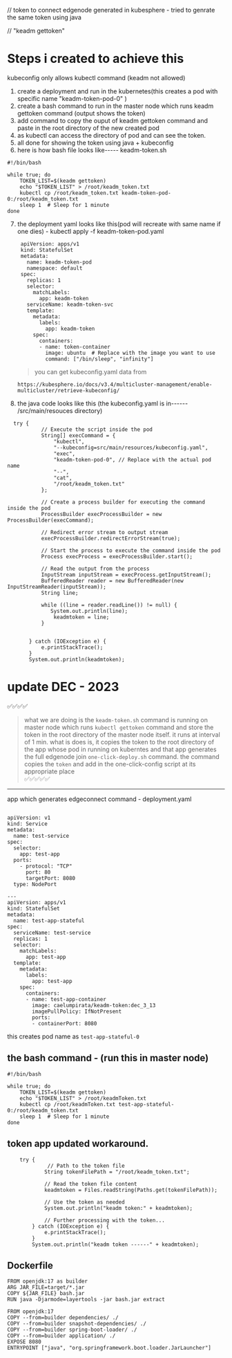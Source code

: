 // token to connect edgenode generated in kubesphere  - tried to genrate the same token using java

// "keadm gettoken"

# Steps i created to achieve this
kubeconfig only allows kubectl command (keadm not allowed)

1. create a deployment and run in the kubernetes(this creates a pod with specific name "keadm-token-pod-0" )
2. create a bash command to run in the master node which runs keadm gettoken command (output shows the token)
3. add command to copy the ouput of keadm gettoken command and paste in the root directory of the new created pod
4. as kubectl can access the directory of pod and can see the token.
5. all done for showing the token using java + kubeconfig
6. here is how bash file looks like----- keadm-token.sh
```
#!/bin/bash

while true; do
    TOKEN_LIST=$(keadm gettoken)
    echo "$TOKEN_LIST" > /root/keadm_token.txt
    kubectl cp /root/keadm_token.txt keadm-token-pod-0:/root/keadm_token.txt
    sleep 1  # Sleep for 1 minute
done
```
7. the deployment yaml looks like this(pod will recreate with same name if one dies) -
   kubectl apply -f  keadm-token-pod.yaml

   ```
    apiVersion: apps/v1
    kind: StatefulSet
    metadata:
      name: keadm-token-pod
      namespace: default
    spec:
      replicas: 1
      selector:
        matchLabels:
          app: keadm-token
      serviceName: keadm-token-svc
      template:
        metadata:
          labels:
            app: keadm-token
        spec:
          containers:
          - name: token-container
            image: ubuntu  # Replace with the image you want to use
            command: ["/bin/sleep", "infinity"]
   ```

   > you can get kubeconfig.yaml data from
   ```
   https://kubesphere.io/docs/v3.4/multicluster-management/enable-multicluster/retrieve-kubeconfig/
   ```
   
9. the java code looks like this (the kubeconfig.yaml is in------ /src/main/resouces directory)
 ```
   try {
            // Execute the script inside the pod
            String[] execCommand = {
                "kubectl",
                "--kubeconfig=src/main/resources/kubeconfig.yaml",
                "exec",
                "keadm-token-pod-0", // Replace with the actual pod name
                "--",
                "cat",
                "/root/keadm_token.txt"
            };

            // Create a process builder for executing the command inside the pod
            ProcessBuilder execProcessBuilder = new ProcessBuilder(execCommand);

            // Redirect error stream to output stream
            execProcessBuilder.redirectErrorStream(true);

            // Start the process to execute the command inside the pod
            Process execProcess = execProcessBuilder.start();

            // Read the output from the process
            InputStream inputStream = execProcess.getInputStream();
            BufferedReader reader = new BufferedReader(new InputStreamReader(inputStream));
            String line;
            
            while ((line = reader.readLine()) != null) {
               System.out.println(line);
                keadmtoken = line;
            }

         
        } catch (IOException e) {
            e.printStackTrace();
        }
        System.out.println(keadmtoken);

   ```

# update DEC - 2023 
✅✅✅✅
> what we are doing is
> the `keadm-token.sh` command is running on master node which runs `kubectl gettoken` command and store the token in the root directory of the master node itself.
> it runs at interval of 1 min.
> what is does is, it copies the token to the root directory of the app whose pod in running on kuberntes and that app generates the full edgenode join `one-click-deploy.sh` command.
> the command copies the `token` and add in the one-click-config script  at its appropriate place  
✅✅✅✅✅
---------------------
app which generates edgeconnect command -  deployment.yaml
```

apiVersion: v1
kind: Service
metadata:
  name: test-service
spec:
  selector:
    app: test-app
  ports:
    - protocol: "TCP"
      port: 80
      targetPort: 8080
  type: NodePort

---
apiVersion: apps/v1
kind: StatefulSet
metadata:
  name: test-app-stateful
spec:
  serviceName: test-service
  replicas: 1
  selector:
    matchLabels:
      app: test-app
  template:
    metadata:
      labels:
        app: test-app
    spec:
      containers:
      - name: test-app-container
        image: caelumpirata/keadm-token:dec_3_13
        imagePullPolicy: IfNotPresent
        ports:
        - containerPort: 8080
```
this creates  pod name as `test-app-stateful-0`

## the bash command  - (run this in master node)
```
#!/bin/bash

while true; do
    TOKEN_LIST=$(keadm gettoken)
    echo "$TOKEN_LIST" > /root/keadmToken.txt
    kubectl cp /root/keadmToken.txt test-app-stateful-0:/root/keadm_token.txt
    sleep 1  # Sleep for 1 minute
done
```

## token app updated workaround.
```
	try {
			 // Path to the token file
	        String tokenFilePath = "/root/keadm_token.txt";
	        
	        // Read the token file content
	        keadmtoken = Files.readString(Paths.get(tokenFilePath));
	        
	        // Use the token as needed
	        System.out.println("keadm token:" + keadmtoken);
	        
	        // Further processing with the token...
	    } catch (IOException e) {
	        e.printStackTrace();
	    }
        System.out.println("keadm token ------" + keadmtoken);
```

## Dockerfile 
```
FROM openjdk:17 as builder
ARG JAR_FILE=target/*.jar
COPY ${JAR_FILE} bash.jar
RUN java -Djarmode=layertools -jar bash.jar extract

FROM openjdk:17
COPY --from=builder dependencies/ ./
COPY --from=builder snapshot-dependencies/ ./
COPY --from=builder spring-boot-loader/ ./
COPY --from=builder application/ ./
EXPOSE 8080
ENTRYPOINT ["java", "org.springframework.boot.loader.JarLauncher"]
```
